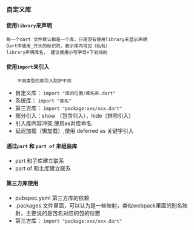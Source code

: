 ### 自定义库

####  使用`library`来声明

    每一个dart 文件默认都是一个库，只是没有使用library来显示声明      
    Dart中使用_开头的标识符，表示库内可见（私有）    
    library声明库名， 建议使用小写字母+下划线的   


#### 使用`import`来引入 

        不同类型的库引入防护不同     
+ 自定义库： `import "库的位置/库名称.dart"`     
+ 系统库： `import "库名"`
+  第三方库： `import "package:xxx/xxx.dart"`
+ 部分引入：show （包含引入），hide（排除引入）   
+ 引入库内容冲突,使用as对库命名    
+ 延迟加载（懒加载）,使用 deferred as 关键字引入

####  通过`part` 和 `part of` 来组装库

+ part 和子库建立联系
+ part of 和主库建立联系


#### 第三方库使用

+  pubspec.yaml  第三方库的依赖   
+ .packages 文件里面，可以认为是一些映射，类似webpack里面的别名映射，主要说的是包名对应的包的位置  
+  第三方库： `import "package:xxx/xxx.dart"`

